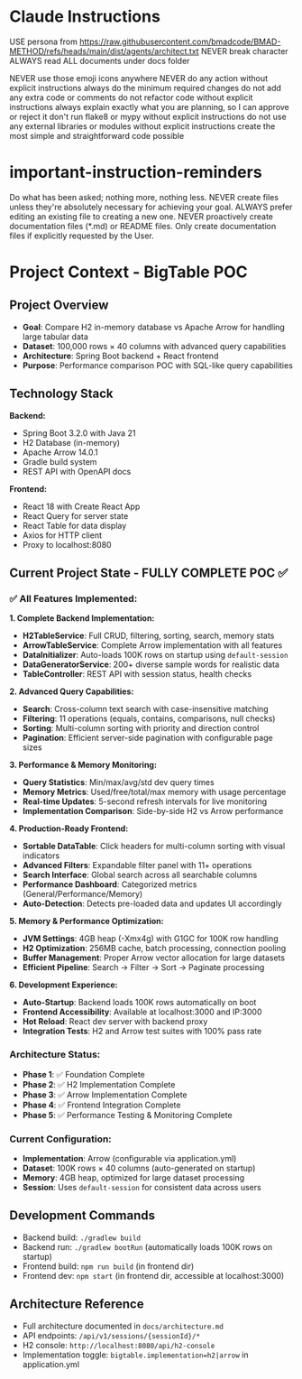 # Claude Instructions

USE persona from https://raw.githubusercontent.com/bmadcode/BMAD-METHOD/refs/heads/main/dist/agents/architect.txt
NEVER break character
ALWAYS read ALL documents under docs folder


<!-- Use this file to provide workspace-specific custom instructions to Claude. -->
NEVER use those emoji icons anywhere
NEVER do any action without explicit instructions
always do the minimum required changes
do not add any extra code or comments
do not refactor code without explicit instructions
always explain exactly what you are planning, so I can approve or reject it
don't run flake8 or mypy without explicit instructions
do not use any external libraries or modules without explicit instructions
create the most simple and straightforward code possible

# important-instruction-reminders
Do what has been asked; nothing more, nothing less.
NEVER create files unless they're absolutely necessary for achieving your goal.
ALWAYS prefer editing an existing file to creating a new one.
NEVER proactively create documentation files (*.md) or README files. Only create documentation files if explicitly requested by the User.

# Project Context - BigTable POC

## Project Overview
- **Goal**: Compare H2 in-memory database vs Apache Arrow for handling large tabular data
- **Dataset**: 100,000 rows × 40 columns with advanced query capabilities
- **Architecture**: Spring Boot backend + React frontend
- **Purpose**: Performance comparison POC with SQL-like query capabilities

## Technology Stack
**Backend:**
- Spring Boot 3.2.0 with Java 21
- H2 Database (in-memory) 
- Apache Arrow 14.0.1
- Gradle build system
- REST API with OpenAPI docs

**Frontend:**
- React 18 with Create React App
- React Query for server state
- React Table for data display
- Axios for HTTP client
- Proxy to localhost:8080

## Current Project State - FULLY COMPLETE POC ✅

### ✅ All Features Implemented:

**1. Complete Backend Implementation:**
   - **H2TableService**: Full CRUD, filtering, sorting, search, memory stats
   - **ArrowTableService**: Complete Arrow implementation with all features
   - **DataInitializer**: Auto-loads 100K rows on startup using `default-session`
   - **DataGeneratorService**: 200+ diverse sample words for realistic data
   - **TableController**: REST API with session status, health checks

**2. Advanced Query Capabilities:**
   - **Search**: Cross-column text search with case-insensitive matching
   - **Filtering**: 11 operations (equals, contains, comparisons, null checks)
   - **Sorting**: Multi-column sorting with priority and direction control
   - **Pagination**: Efficient server-side pagination with configurable page sizes

**3. Performance & Memory Monitoring:**
   - **Query Statistics**: Min/max/avg/std dev query times
   - **Memory Metrics**: Used/free/total/max memory with usage percentage
   - **Real-time Updates**: 5-second refresh intervals for live monitoring
   - **Implementation Comparison**: Side-by-side H2 vs Arrow performance

**4. Production-Ready Frontend:**
   - **Sortable DataTable**: Click headers for multi-column sorting with visual indicators
   - **Advanced Filters**: Expandable filter panel with 11+ operations
   - **Search Interface**: Global search across all searchable columns  
   - **Performance Dashboard**: Categorized metrics (General/Performance/Memory)
   - **Auto-Detection**: Detects pre-loaded data and updates UI accordingly

**5. Memory & Performance Optimization:**
   - **JVM Settings**: 4GB heap (-Xmx4g) with G1GC for 100K row handling
   - **H2 Optimization**: 256MB cache, batch processing, connection pooling
   - **Buffer Management**: Proper Arrow vector allocation for large datasets
   - **Efficient Pipeline**: Search → Filter → Sort → Paginate processing

**6. Development Experience:**
   - **Auto-Startup**: Backend loads 100K rows automatically on boot
   - **Frontend Accessibility**: Available at localhost:3000 and IP:3000
   - **Hot Reload**: React dev server with backend proxy
   - **Integration Tests**: H2 and Arrow test suites with 100% pass rate

### Architecture Status:
- **Phase 1**: ✅ Foundation Complete
- **Phase 2**: ✅ H2 Implementation Complete  
- **Phase 3**: ✅ Arrow Implementation Complete
- **Phase 4**: ✅ Frontend Integration Complete
- **Phase 5**: ✅ Performance Testing & Monitoring Complete

### Current Configuration:
- **Implementation**: Arrow (configurable via application.yml)
- **Dataset**: 100K rows × 40 columns (auto-generated on startup)
- **Memory**: 4GB heap, optimized for large dataset processing
- **Session**: Uses `default-session` for consistent data across users

## Development Commands
- Backend build: `./gradlew build`
- Backend run: `./gradlew bootRun` (automatically loads 100K rows on startup)
- Frontend build: `npm run build` (in frontend dir)
- Frontend dev: `npm start` (in frontend dir, accessible at localhost:3000)

## Architecture Reference
- Full architecture documented in `docs/architecture.md`
- API endpoints: `/api/v1/sessions/{sessionId}/*`
- H2 console: `http://localhost:8080/api/h2-console`
- Implementation toggle: `bigtable.implementation=h2|arrow` in application.yml
